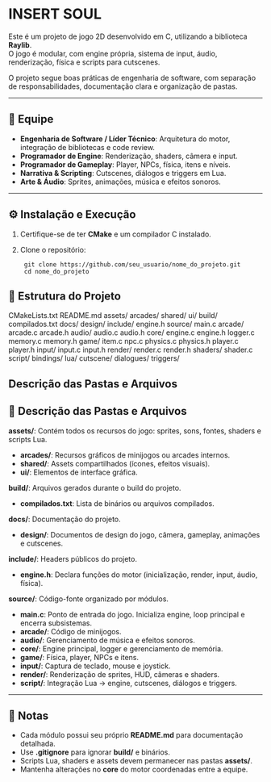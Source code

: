 # INSERT SOUL

Este é um projeto de jogo 2D desenvolvido em C, utilizando a biblioteca **Raylib**.  
O jogo é modular, com engine própria, sistema de input, áudio, renderização, física e scripts para cutscenes.  

O projeto segue boas práticas de engenharia de software, com separação de responsabilidades, documentação clara e organização de pastas.

---

## 👥 Equipe

- **Engenharia de Software / Líder Técnico**: Arquitetura do motor, integração de bibliotecas e code review.  
- **Programador de Engine**: Renderização, shaders, câmera e input.  
- **Programador de Gameplay**: Player, NPCs, física, itens e níveis.  
- **Narrativa & Scripting**: Cutscenes, diálogos e triggers em Lua.  
- **Arte & Áudio**: Sprites, animações, música e efeitos sonoros.

---

## ⚙️ Instalação e Execução

1. Certifique-se de ter **CMake** e um compilador C instalado.  
2. Clone o repositório:


        git clone https://github.com/seu_usuario/nome_do_projeto.git
        cd nome_do_projeto



## 📂 Estrutura do Projeto

CMakeLists.txt
README.md
assets/
    arcades/
    shared/
    ui/
build/
    compilados.txt
docs/
    design/
include/
    engine.h
source/
    main.c
    arcade/
        arcade.c
        arcade.h
    audio/
        audio.c
        audio.h
    core/
        engine.c
        engine.h
        logger.c
        memory.c
        memory.h
    game/
        item.c
        npc.c
        physics.c
        physics.h
        player.c
        player.h
    input/
        input.c
        input.h
    render/
        render.c
        render.h
        shaders/
            shader.c
    script/
        bindings/
        lua/
            cutscene/
                dialogues/
                    triggers/

## Descrição das Pastas e Arquivos

## 🔹 Descrição das Pastas e Arquivos

**assets/**: Contém todos os recursos do jogo: sprites, sons, fontes, shaders e scripts Lua.  
- **arcades/**: Recursos gráficos de minijogos ou arcades internos.  
- **shared/**: Assets compartilhados (ícones, efeitos visuais).  
- **ui/**: Elementos de interface gráfica.

**build/**: Arquivos gerados durante o build do projeto.  
- **compilados.txt**: Lista de binários ou arquivos compilados.

**docs/**: Documentação do projeto.  
- **design/**: Documentos de design do jogo, câmera, gameplay, animações e cutscenes.

**include/**: Headers públicos do projeto.  
- **engine.h**: Declara funções do motor (inicialização, render, input, áudio, física).

**source/**: Código-fonte organizado por módulos.  
- **main.c**: Ponto de entrada do jogo. Inicializa engine, loop principal e encerra subsistemas.  
- **arcade/**: Código de minijogos.  
- **audio/**: Gerenciamento de música e efeitos sonoros.  
- **core/**: Engine principal, logger e gerenciamento de memória.  
- **game/**: Física, player, NPCs e itens.  
- **input/**: Captura de teclado, mouse e joystick.  
- **render/**: Renderização de sprites, HUD, câmeras e shaders.  
- **script/**: Integração Lua → engine, cutscenes, diálogos e triggers.

---

## 📌 Notas

- Cada módulo possui seu próprio **README.md** para documentação detalhada.  
- Use **.gitignore** para ignorar **build/** e binários.  
- Scripts Lua, shaders e assets devem permanecer nas pastas **assets/**.  
- Mantenha alterações no **core** do motor coordenadas entre a equipe.

